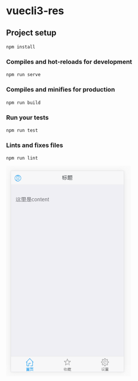 # vuecli3-res

## Project setup
```
npm install
```

### Compiles and hot-reloads for development
```
npm run serve
```

### Compiles and minifies for production
```
npm run build
```

### Run your tests
```
npm run test
```

### Lints and fixes files
```
npm run lint
```
![Image text](https://raw.githubusercontent.com/hongmaju/light7Local/master/img/productShow/20170518152848.png)
